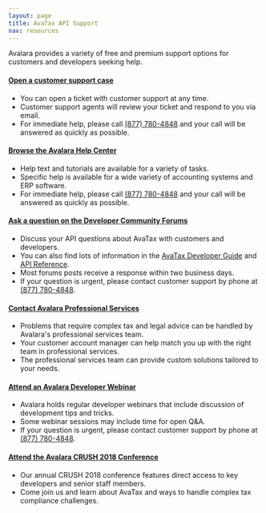 ```yaml
---
layout: page
title: AvaTax API Support
nav: resources
---
```


Avalara provides a variety of free and premium support options for customers and developers seeking help.

<div class="support-option">
  <h4><a href="https://help.avalara.com/Directory/Contact_Avalara/Submit_a_Case">Open a customer support case</a></h4>
  <ul class="normal">
    <li>You can open a ticket with customer support at any time.</li>
    <li>Customer support agents will review your ticket and respond to you via email.</li>
    <li>For immediate help, please call <a href="tel:(877) 780-4848">(877) 780-4848</a> and your call will be answered as quickly as possible.</li>
  </ul>
</div>

<div class="support-option">
  <h4><a href="https://help.avalara.com/">Browse the Avalara Help Center</a></h4>
  <ul class="normal">
    <li>Help text and tutorials are available for a variety of tasks.</li>
    <li>Specific help is available for a wide variety of accounting systems and ERP software.</li>
    <li>For immediate help, please call <a href="tel:(877) 780-4848">(877) 780-4848</a> and your call will be answered as quickly as possible.</li>
  </ul>
</div>

<div class="support-option">
  <h4><a href="https://community.avalara.com/avalara">Ask a question on the Developer Community Forums</a></h4>
  <ul class="normal">
    <li>Discuss your API questions about AvaTax with customers and developers.</li>
    <li>You can also find lots of information in the <a href="/avatax/dev-guide/">AvaTax Developer Guide</a> and <a href="/api-reference/avatax/rest/v2/">API Reference</a>.</li>
    <li>Most forums posts receive a response within two business days.</li>
    <li>If your question is urgent, please contact customer support by phone at <a href="tel:(877) 780-4848">(877) 780-4848</a>.</li>
  </ul>
</div>

<div class="support-option">
  <h4><a href="https://www1.avalara.com/us/en/products/professional-services.html">Contact Avalara Professional Services</a></h4>
  <ul class="normal">
    <li>Problems that require complex tax and legal advice can be handled by Avalara's professional services team.</li>
    <li>Your customer account manager can help match you up with the right team in professional services.</li>
    <li>The professional services team can provide custom solutions tailored to your needs.</li>
  </ul>
</div>

<div class="support-option">
  <h4><a href="https://developer.avalara.com/resources/webinars">Attend an Avalara Developer Webinar</a></h4>
  <ul class="normal">
    <li>Avalara holds regular developer webinars that include discussion of development tips and tricks.</li>
    <li>Some webinar sessions may include time for open Q&A.</li>
    <li>If your question is urgent, please contact customer support by phone at <a href="tel:(877) 780-4848">(877) 780-4848</a>.</li>
  </ul>
</div>

<div class="support-option">
  <h4><a href="http://www.avalaracrush.com/events/crush-dc-2018/event-summary-67b6e698ed174ce7bb0b602320e448d3.aspx">Attend the Avalara CRUSH 2018 Conference</a></h4>
  <ul class="normal">
    <li>Our annual CRUSH 2018 conference features direct access to key developers and senior staff members.</li>
    <li>Come join us and learn about AvaTax and ways to handle complex tax compliance challenges.</li>
  </ul>
</div>
